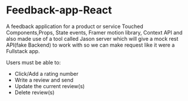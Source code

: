 # Feedback-app-React
A feedback application for a product or service
Touched Components,Props, State events, Framer motion library, Context API and also made use of a tool called Jason server which will give a mock rest API(fake Backend) to work with so we can make request like it were a Fullstack app.

Users must be able to:
- Click/Add a rating number
- Write a review and send
- Update the current review(s)
- Delete review(s)
